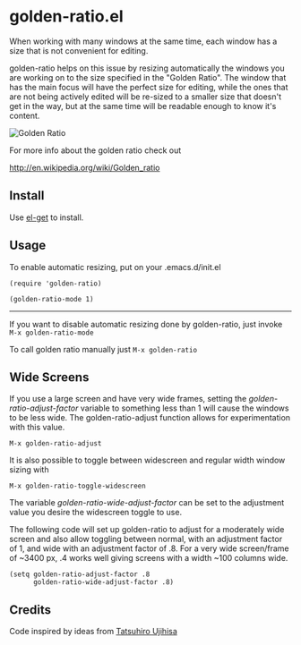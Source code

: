 # golden-ratio.el

When working with many windows at the same time, each window has a size
that is not convenient for editing.

golden-ratio helps on this issue by resizing automatically the windows you are
working on to the size specified in the "Golden Ratio". The window that has the
main focus will have the perfect size for editing, while the ones that are
not being actively edited will be re-sized to a smaller size that doesn't get
in the way, but at the same time will be readable enough to know it's content.

![Golden Ratio](https://raw.github.com/roman/golden-ratio.el/assets/golden_ratio_el.gif)

For more info about the golden ratio check out

http://en.wikipedia.org/wiki/Golden_ratio

## Install

Use [el-get](https://github.com/dimitri/el-get) to install.

## Usage

To enable automatic resizing, put on your .emacs.d/init.el

```elisp
(require 'golden-ratio)

(golden-ratio-mode 1)
```

***

If you want to disable automatic resizing done by golden-ratio, just invoke
`M-x golden-ratio-mode`

To call golden ratio manually just `M-x golden-ratio`

## Wide Screens

If you use a large screen and have very wide frames, setting the _golden-ratio-adjust-factor_
variable to something less than 1 will cause the windows to be less wide.
The golden-ratio-adjust function allows for experimentation with this value.

`M-x golden-ratio-adjust` 

It is also possible to toggle between widescreen and regular width window sizing
with

`M-x golden-ratio-toggle-widescreen`

The variable _golden-ratio-wide-adjust-factor_ can be set to the adjustment value 
you desire the widescreen toggle to use.

The following code will set up golden-ratio to adjust for a moderately wide screen
and also allow toggling between normal, with an adjustment factor of 1, and wide with
an adjustment factor of .8. For a very wide screen/frame of ~3400 px, .4 works well giving
screens with a width ~100 columns wide.

```elisp
(setq golden-ratio-adjust-factor .8
      golden-ratio-wide-adjust-factor .8)
```

## Credits

Code inspired by ideas from [Tatsuhiro Ujihisa](http://twitter.com/ujm)
